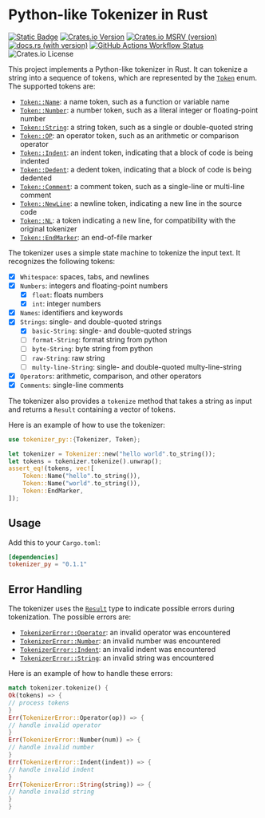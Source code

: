 Python-like Tokenizer in Rust
=============================

[![Static Badge](https://img.shields.io/badge/-salam99823%2Ftokenizer-blue?label=github)](https://github.com/salam99823/tokenizer)
[![Crates.io Version](https://img.shields.io/crates/v/tokenizer_py)](https://crates.io/crates/tokenizer_py)
[![Crates.io MSRV (version)](https://img.shields.io/crates/msrv/tokenizer_py/0.1.1?logo=rust)](https://rust-lang.github.io/rfcs/2495-min-rust-version.html)
[![docs.rs (with version)](https://img.shields.io/docsrs/tokenizer_py/0.1.1?logo=docs.rs)](https://docs.rs/tokenizer_py)
[![GitHub Actions Workflow Status](https://img.shields.io/github/actions/workflow/status/salam99823/tokenizer/rust.yml)](https://github.com/salam99823/tokenizer/actions/workflows/rust.yml)
![Crates.io License](https://img.shields.io/crates/l/tokenizer_py)


This project implements a Python-like tokenizer in Rust. It can tokenize a string into a sequence of tokens, which are
represented by the [`Token`] enum. The supported tokens are:

- [`Token::Name`]: a name token, such as a function or variable name
- [`Token::Number`]: a number token, such as a literal integer or floating-point number
- [`Token::String`]: a string token, such as a single or double-quoted string
- [`Token::OP`]: an operator token, such as an arithmetic or comparison operator
- [`Token::Indent`]: an indent token, indicating that a block of code is being indented
- [`Token::Dedent`]: a dedent token, indicating that a block of code is being dedented
- [`Token::Comment`]: a comment token, such as a single-line or multi-line comment
- [`Token::NewLine`]: a newline token, indicating a new line in the source code
- [`Token::NL`]: a token indicating a new line, for compatibility with the original tokenizer
- [`Token::EndMarker`]: an end-of-file marker

The tokenizer uses a simple state machine to tokenize the input text. It recognizes the following tokens:

- [x] `Whitespace`: spaces, tabs, and newlines
- [x] `Numbers`: integers and floating-point numbers
    - [x] `float`: floats numbers
    - [x] `int`: integer numbers
- [x] `Names`: identifiers and keywords
- [x] `Strings`: single- and double-quoted strings
    - [x] `basic-String`: single- and double-quoted strings
    - [ ] `format-String`: format string from python
    - [ ] `byte-String`: byte string from python
    - [ ] `raw-String`: raw string
    - [ ] `multy-line-String`: single- and double-quoted multy-line-string
- [x] `Operators`: arithmetic, comparison, and other operators
- [x] `Comments`: single-line comments

The tokenizer also provides a `tokenize` method that takes a string as input and returns a `Result` containing a vector
of tokens.

Here is an example of how to use the tokenizer:

```rust
use tokenizer_py::{Tokenizer, Token};

let tokenizer = Tokenizer::new("hello world".to_string());
let tokens = tokenizer.tokenize().unwrap();
assert_eq!(tokens, vec![
    Token::Name("hello".to_string()),
    Token::Name("world".to_string()),
    Token::EndMarker,
]);
```

## Usage

Add this to your `Cargo.toml`:

```toml
[dependencies]
tokenizer_py = "0.1.1"
```

## Error Handling

The tokenizer uses the [`Result`] type to indicate possible errors during tokenization. The possible errors are:

- [`TokenizerError::Operator`]: an invalid operator was encountered
- [`TokenizerError::Number`]: an invalid number was encountered
- [`TokenizerError::Indent`]: an invalid indent was encountered
- [`TokenizerError::String`]: an invalid string was encountered

Here is an example of how to handle these errors:

```rust
match tokenizer.tokenize() {
Ok(tokens) => {
// process tokens
}
Err(TokenizerError::Operator(op)) => {
// handle invalid operator
}
Err(TokenizerError::Number(num)) => {
// handle invalid number
}
Err(TokenizerError::Indent(indent)) => {
// handle invalid indent
}
Err(TokenizerError::String(string)) => {
// handle invalid string
}
}
```
[`TokenizerError::Operator`]: https://docs.rs/tokenizer_py/0.1.1/tokenizer_py/enum.TokenizerError.html#variant.Operator
[`TokenizerError::Number`]: https://docs.rs/tokenizer_py/0.1.1/tokenizer_py/enum.TokenizerError.html#variant.Number
[`TokenizerError::Indent`]: https://docs.rs/tokenizer_py/0.1.1/tokenizer_py/enum.TokenizerError.html#variant.Indent
[`TokenizerError::String`]: https://docs.rs/tokenizer_py/0.1.1/tokenizer_py/enum.TokenizerError.html#variant.String
[`Token::Name`]: https://docs.rs/tokenizer_py/0.1.1/tokenizer_py/enum.Token.html#variant.Name
[`Token::Number`]: https://docs.rs/tokenizer_py/0.1.1/tokenizer_py/enum.Token.html#variant.Number
[`Token::String`]: https://docs.rs/tokenizer_py/0.1.1/tokenizer_py/enum.Token.html#variant.String
[`Token::OP`]: https://docs.rs/tokenizer_py/0.1.1/tokenizer_py/enum.Token.html#variant.OP
[`Token::Indent`]: https://docs.rs/tokenizer_py/0.1.1/tokenizer_py/enum.Token.html#variant.Indent
[`Token::Dedent`]: https://docs.rs/tokenizer_py/0.1.1/tokenizer_py/enum.Token.html#variant.Dedent
[`Token::Comment`]: https://docs.rs/tokenizer_py/0.1.1/tokenizer_py/enum.Token.html#variant.Comment
[`Token::NewLine`]: https://docs.rs/tokenizer_py/0.1.1/tokenizer_py/enum.Token.html#variant.NewLine
[`Token::NL`]: https://docs.rs/tokenizer_py/0.1.1/tokenizer_py/enum.Token.html#variant.NL
[`Token::EndMarker`]: https://docs.rs/tokenizer_py/0.1.1/tokenizer_py/enum.Token.html#variant.EndMarker
[`Token`]: https://docs.rs/tokenizer_py/0.1.1/tokenizer_py/enum.Token.html#
[`Result`]: https://doc.rust-lang.org/core/result/enum.Result.html